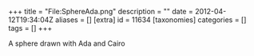 +++
title = "File:SphereAda.png"
description = ""
date = 2012-04-12T19:34:04Z
aliases = []
[extra]
id = 11634
[taxonomies]
categories = []
tags = []
+++

A sphere drawn with Ada and Cairo
